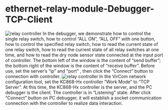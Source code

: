 # ethernet-relay-module-Debugger-TCP-Client
![relay controller](https://www.kincony.com/images/KC868-H8/solutions/debug/KC868-Hx-Development-Kit-Client.jpg)
In the debugger, we demonstrate how to control the single relay switch, how to control “ALL ON”, “ALL OFF” with one button, how to control the specified relay switch, how to read the current state of one relay switch, how to read the current state of all relay switches at one time, and how to read the dry node sensor state connected at the input port of controller. The bottom left of the window is the content of “send buffer”; the bottom right of the window is the content of “receive buffer”. Before use, set the server’s “ip” and “port” , then click the “Connect” button to connection with controller.
![relay controller](https://www.kincony.com/images/KC868-H8/solutions/debug/vircom-setting-work-mode-tcp-server.jpg)
In the VirCom network configuration tool, set the KC868-Hx controller  “Work Mode” to “TCP Server”. At this time, the KC868-Hx controller is the server, and the PC debugger is the client. The controller is in “Listening” state. After click “Connect” button on PC debugger, it will establish a socket communication connection with the controller to realize data interaction. 
